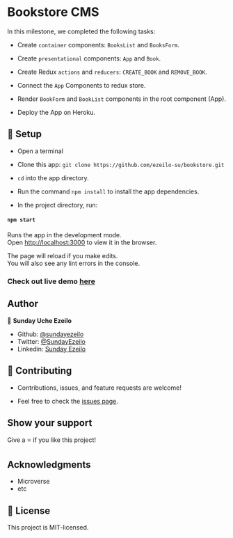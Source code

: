 # Bookstore CMS

In this milestone, we completed the following tasks:

- Create ```container``` components: ```BooksList``` and ```BooksForm```.

- Create ```presentational``` components: ```App``` and ```Book```.

- Create Redux ```actions``` and ```reducers```: ```CREATE_BOOK``` and ```REMOVE_BOOK```.

- Connect the ```App``` Components to redux store.

- Render ```BookForm``` and ```BookList``` components in the root component (App).

- Deploy the App on Heroku.


## 📝 Setup

 - Open a terminal
 
 - Clone this app: 
        ```
        git clone https://github.com/ezeilo-su/bookstore.git
        ```

- ```cd``` into the app directory.

- Run the command ```npm install``` to install the app dependencies.

- In the project directory, run:

#### `npm start`

Runs the app in the development mode.\
Open [http://localhost:3000](http://localhost:3000) to view it in the browser.

The page will reload if you make edits.\
You will also see any lint errors in the console.


### Check out live demo [here](https://reactredux-bookstore.herokuapp.com/)


## Author

👤 **Sunday Uche Ezeilo**

- Github: [@sundayezeilo](https://github.com/ezeilo-su)
- Twitter: [@SundayEzeilo](https://twitter.com/SundayEzeilo)
- Linkedin: [Sunday Ezeilo](https://www.linkedin.com/in/sundayezeilo/)


## 🤝 Contributing

- Contributions, issues, and feature requests are welcome!

- Feel free to check the [issues page](https://github.com/ezeilo-su/bookstore/issues).

## Show your support

Give a ⭐️ if you like this project!


## Acknowledgments

- Microverse
- etc

## 📝 License

This project is MIT-licensed.